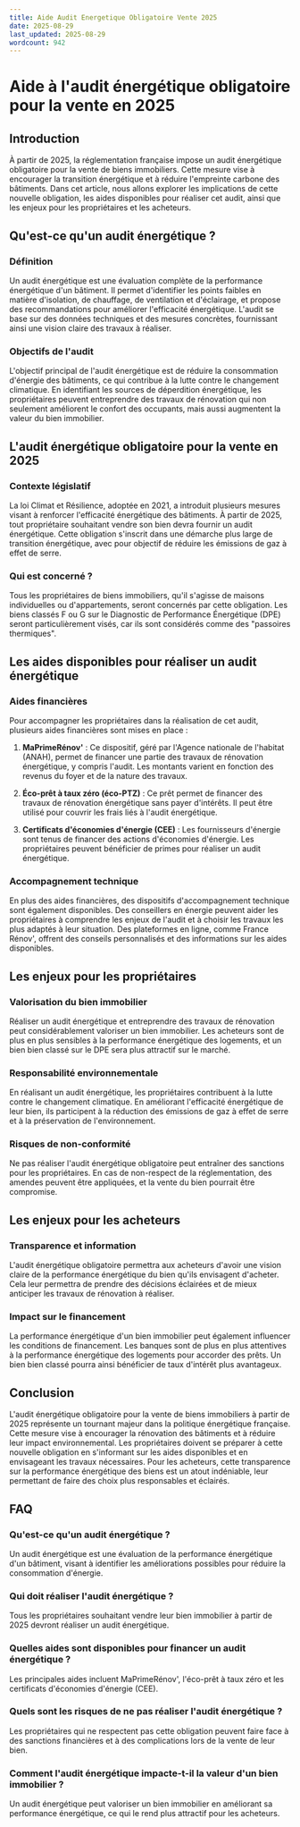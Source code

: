 ```yaml
---
title: Aide Audit Energetique Obligatoire Vente 2025
date: 2025-08-29
last_updated: 2025-08-29
wordcount: 942
---
```


# Aide à l'audit énergétique obligatoire pour la vente en 2025

## Introduction

À partir de 2025, la réglementation française impose un audit énergétique obligatoire pour la vente de biens immobiliers. Cette mesure vise à encourager la transition énergétique et à réduire l'empreinte carbone des bâtiments. Dans cet article, nous allons explorer les implications de cette nouvelle obligation, les aides disponibles pour réaliser cet audit, ainsi que les enjeux pour les propriétaires et les acheteurs.

## Qu'est-ce qu'un audit énergétique ?

### Définition

Un audit énergétique est une évaluation complète de la performance énergétique d'un bâtiment. Il permet d'identifier les points faibles en matière d'isolation, de chauffage, de ventilation et d'éclairage, et propose des recommandations pour améliorer l'efficacité énergétique. L'audit se base sur des données techniques et des mesures concrètes, fournissant ainsi une vision claire des travaux à réaliser.

### Objectifs de l'audit

L'objectif principal de l'audit énergétique est de réduire la consommation d'énergie des bâtiments, ce qui contribue à la lutte contre le changement climatique. En identifiant les sources de déperdition énergétique, les propriétaires peuvent entreprendre des travaux de rénovation qui non seulement améliorent le confort des occupants, mais aussi augmentent la valeur du bien immobilier.

## L'audit énergétique obligatoire pour la vente en 2025

### Contexte législatif

La loi Climat et Résilience, adoptée en 2021, a introduit plusieurs mesures visant à renforcer l'efficacité énergétique des bâtiments. À partir de 2025, tout propriétaire souhaitant vendre son bien devra fournir un audit énergétique. Cette obligation s'inscrit dans une démarche plus large de transition énergétique, avec pour objectif de réduire les émissions de gaz à effet de serre.

### Qui est concerné ?

Tous les propriétaires de biens immobiliers, qu'il s'agisse de maisons individuelles ou d'appartements, seront concernés par cette obligation. Les biens classés F ou G sur le Diagnostic de Performance Énergétique (DPE) seront particulièrement visés, car ils sont considérés comme des "passoires thermiques".

## Les aides disponibles pour réaliser un audit énergétique

### Aides financières

Pour accompagner les propriétaires dans la réalisation de cet audit, plusieurs aides financières sont mises en place :

1. **MaPrimeRénov'** : Ce dispositif, géré par l'Agence nationale de l'habitat (ANAH), permet de financer une partie des travaux de rénovation énergétique, y compris l'audit. Les montants varient en fonction des revenus du foyer et de la nature des travaux.

2. **Éco-prêt à taux zéro (éco-PTZ)** : Ce prêt permet de financer des travaux de rénovation énergétique sans payer d'intérêts. Il peut être utilisé pour couvrir les frais liés à l'audit énergétique.

3. **Certificats d'économies d'énergie (CEE)** : Les fournisseurs d'énergie sont tenus de financer des actions d'économies d'énergie. Les propriétaires peuvent bénéficier de primes pour réaliser un audit énergétique.

### Accompagnement technique

En plus des aides financières, des dispositifs d'accompagnement technique sont également disponibles. Des conseillers en énergie peuvent aider les propriétaires à comprendre les enjeux de l'audit et à choisir les travaux les plus adaptés à leur situation. Des plateformes en ligne, comme France Rénov', offrent des conseils personnalisés et des informations sur les aides disponibles.

## Les enjeux pour les propriétaires

### Valorisation du bien immobilier

Réaliser un audit énergétique et entreprendre des travaux de rénovation peut considérablement valoriser un bien immobilier. Les acheteurs sont de plus en plus sensibles à la performance énergétique des logements, et un bien bien classé sur le DPE sera plus attractif sur le marché.

### Responsabilité environnementale

En réalisant un audit énergétique, les propriétaires contribuent à la lutte contre le changement climatique. En améliorant l'efficacité énergétique de leur bien, ils participent à la réduction des émissions de gaz à effet de serre et à la préservation de l'environnement.

### Risques de non-conformité

Ne pas réaliser l'audit énergétique obligatoire peut entraîner des sanctions pour les propriétaires. En cas de non-respect de la réglementation, des amendes peuvent être appliquées, et la vente du bien pourrait être compromise.

## Les enjeux pour les acheteurs

### Transparence et information

L'audit énergétique obligatoire permettra aux acheteurs d'avoir une vision claire de la performance énergétique du bien qu'ils envisagent d'acheter. Cela leur permettra de prendre des décisions éclairées et de mieux anticiper les travaux de rénovation à réaliser.

### Impact sur le financement

La performance énergétique d'un bien immobilier peut également influencer les conditions de financement. Les banques sont de plus en plus attentives à la performance énergétique des logements pour accorder des prêts. Un bien bien classé pourra ainsi bénéficier de taux d'intérêt plus avantageux.

## Conclusion

L'audit énergétique obligatoire pour la vente de biens immobiliers à partir de 2025 représente un tournant majeur dans la politique énergétique française. Cette mesure vise à encourager la rénovation des bâtiments et à réduire leur impact environnemental. Les propriétaires doivent se préparer à cette nouvelle obligation en s'informant sur les aides disponibles et en envisageant les travaux nécessaires. Pour les acheteurs, cette transparence sur la performance énergétique des biens est un atout indéniable, leur permettant de faire des choix plus responsables et éclairés.

## FAQ

### Qu'est-ce qu'un audit énergétique ?

Un audit énergétique est une évaluation de la performance énergétique d'un bâtiment, visant à identifier les améliorations possibles pour réduire la consommation d'énergie.

### Qui doit réaliser l'audit énergétique ?

Tous les propriétaires souhaitant vendre leur bien immobilier à partir de 2025 devront réaliser un audit énergétique.

### Quelles aides sont disponibles pour financer un audit énergétique ?

Les principales aides incluent MaPrimeRénov', l'éco-prêt à taux zéro et les certificats d'économies d'énergie (CEE).

### Quels sont les risques de ne pas réaliser l'audit énergétique ?

Les propriétaires qui ne respectent pas cette obligation peuvent faire face à des sanctions financières et à des complications lors de la vente de leur bien.

### Comment l'audit énergétique impacte-t-il la valeur d'un bien immobilier ?

Un audit énergétique peut valoriser un bien immobilier en améliorant sa performance énergétique, ce qui le rend plus attractif pour les acheteurs.
